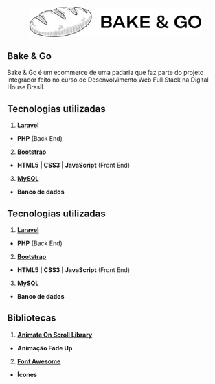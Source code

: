<p align="center"><img src="/public/img/bakeandgo_logo_02_black.png" width="400"></p>

## Bake & Go

Bake & Go é um ecommerce de uma padaria que faz parte do projeto integrador feito no curso de Desenvolvimento Web Full Stack na Digital House Brasil.


## Tecnologias utilizadas

1. **[Laravel](https://laravel.com/)**
- **PHP** (Back End)
2. **[Bootstrap](https://getbootstrap.com/)**
- **HTML5 | CSS3 | JavaScript** (Front End)
3. **[MySQL](https://www.mysql.com/)**
- **Banco de dados**


## Tecnologias utilizadas

1. **[Laravel](https://laravel.com/)**
- **PHP** (Back End)
2. **[Bootstrap](https://getbootstrap.com/)**
- **HTML5 | CSS3 | JavaScript** (Front End)
3. **[MySQL](https://www.mysql.com/)**
- **Banco de dados**

## Bibliotecas

1. **[Animate On Scroll Library](http://michalsnik.github.io/aos/)**
- **Animação Fade Up**
2. **[Font Awesome](http://fontawesome.com/)**
- **Ícones**

